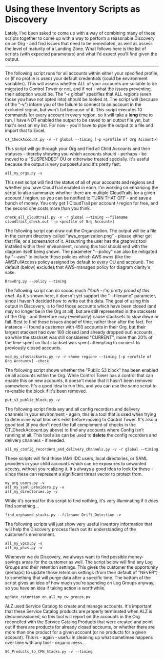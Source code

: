 Using these Inventory Scripts as Discovery
================

Lately, I've been asked to come up with a way of combining many of these scripts together to come up with a way to perform a reasonable Discovery on an Org - and find issues that need to be remediated, as well as assess the level of maturity of a Landing Zone. What follows here is the list of scripts (with expected parameters) and what I'd expect you'll find given the output.

--------
The following script runs for all accounts within either your specified profile, or (if no profile is used) your default credentials (could be environment variables). This will assess whether ALL of your accounts are suitable to be migrated to Control Tower or not, and if not - what the issues preventing their adoption would be. The "-r global" specifies that ALL regions (even those you have not opted into) should be looked at. The script will (because of the "-v") inform you of the failure to connect to an account in the excluded region, but won't fail because of it. This script executes 10 commands for every account in every region, so it will take a **long** time to run. I have NOT enabled the output to be saved to an output file yet, but that's next on my list. For now - you'll have to pipe the output to a file and import that to Excel.    
```commandline
CT_CheckAccount.py -v -r global --timing [-p <profile of Org Account>]
```

This script will go through your Org and find all Child Accounts and their statuses - thereby showing you which accounts should - perhaps - be moved to a "SUSPENDED" OU or otherwise treated specially. It's useful because the output is very purposeful and it's pretty fast. 
```commandline
all_my_orgs.py -v
```

This next script will find the status of all of your accounts and regions and whether you have CloudTrail enabled in each. I'm working on enhancing the script to also summarize whether there are multiple CloudTrails for a given account / region, so you can be notified to TURN THAT OFF - and save a bunch of money. You only get 1 CloudTrail per account / region for free, and the second one costs more than you think.
```commandline
check_all_cloudtrail.py -v -r global --timing --filename cloudtrail_check.out [-p <profile of Org Account>]
```

The following script can draw out the Organization. The output will be a file in the current directory called “aws_organization.png” - please either get that file, or a screenshot of it. Assuming the user has the graphviz tool installed within their environment, running this tool should end with the diagram itself being shown. The parameter "--policy" can also be mitigated by "--aws" to include those policies which AWS owns (like the AWSFullAccess policy assigned by default to every OU and account). The default (below) excludes that AWS-managed policy for diagram clarity's sake. 
```commandline
DrawOrg.py --policy --timing
```

The following script can do soooo much _(Yeah - I'm pretty proud of this one)_. As it's shown here, it doesn't yet support the "--filename" parameter, since I haven't decided how to write out the data. The goal of using this output in Discovery, is to find those accounts which have been closed (and may no longer be in the Org at all), but are still represented in the stacksets of the Org - and therefore may (eventually) cause stacksets to slow down or fail. Best to find these issues ahead of time, rather than after the fact. For instance - I found a customer with 450 accounts in their Org, but their largest stackset had over 100 closed (and already dropped out) accounts, so while the stackset was still considered "CURRENT", more than 20% of the time spent on that stackset was spent attempting to connect to previously closed accounts.
```commandline
mod_my_cfnstacksets.py -v -r <home region> --timing [-p <profile of Org Account>] -check
```

The following script shows whether the "Public S3 block" has been enabled on all accounts within the Org. While Control Tower has a control that can enable this on new accounts, it doesn't mean that it hasn't been removed somewhere. It's a good idea to run this, and you can use the same script to re-enable the block if it's been removed.
```commandline
put_s3_public_block.py -v
```

The following script finds any and all config recorders and delivery channels in your environment - again, this is a tool that is used when trying to determine what blockers exist before moving to Control Tower. It's also a good tool (if you don't need the full complement of checks in the CT_CheckAccount.py above) to find any accounts where Config isn't running at all. This tool also can be used to **delete** the config recorders and delivery channels - if needed. 
```commandline
all_my_config_recorders_and_delivery_channels.py -v -r global --timing
```

These scripts will find those IAM/ IDC users, local directories, or SAML providers in your child accounts which can be exposures to unwanted access, without you realizing it. It's always a good idea to look for these - since these can represent a significant threat vector to protect from.
```commandline
my_org_users.py -v
all_my_saml_providers.py -v
all_my_directories.py -v
```

While it's normal for this script to find nothing, it's very illuminating if it *does* find something... 
```commandline
find_orphaned_stacks.py --filename Drift_Detection -v 
```

The following scripts will just show very useful Inventory information that will help the Discovery process flesh out its understanding of the customer's environment.
```commandline
all_my_vpcs.py -v
all_my_phzs.py -v
```

Whenever we do Discovery, we always want to find possible money-savings areas for the customer as well. The script below will find any Log Groups and their retention settings. This gives the customer the opportunity (perhaps) to update those retention settings (from their default of "NEVER") to something that will purge data after a specific time. The bottom of the script gives an *idea* of how much you're spending on Log Groups anyway, so you have an idea if taking action is worthwhile. 
```commandline
update_retention_on_all_my_cw_groups.py
```

ALZ used Service Catalog to create and manage accounts. It's important that these Service Catalog products are properly terminated when ALZ  is decommissioned, so this tool will report on the accounts in the Org reconciled with the Service Catalog Products that were created and point out if there are products for already closed accounts, or whether there are more than one product for a given account (or no products for a given account). This is - again - useful in cleaning up what sometimes happens over time with any tool - organic mess...   
```commandline
SC_Products_to_CFN_Stacks.py -v --timing
```
